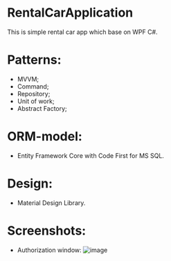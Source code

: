 # RentalCarApplication
This is simple rental car app which base on WPF C#.
# Patterns:
- MVVM;
- Command;
- Repository;
- Unit of work;
- Abstract Factory;
# ORM-model: 
- Entity Framework Core with Code First for MS SQL.
# Design:
- Material Design Library.
# Screenshots:
- Authorization window:
![image](https://user-images.githubusercontent.com/61252950/119198472-14aff700-ba92-11eb-8a6b-c5cfc78ac2e5.png)

  
